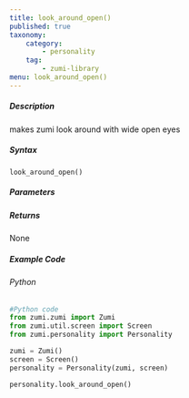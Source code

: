 ```yaml
---
title: look_around_open()
published: true
taxonomy:
    category:
        - personality
    tag:
        - zumi-library
menu: look_around_open()
---
```


##### Description
makes zumi look around with wide open eyes

##### Syntax
```look_around_open()```<br />

##### Parameters

##### Returns
None

##### Example Code
###### Python
```python
#Python code
from zumi.zumi import Zumi
from zumi.util.screen import Screen
from zumi.personality import Personality

zumi = Zumi()
screen = Screen()
personality = Personality(zumi, screen)

personality.look_around_open()
```